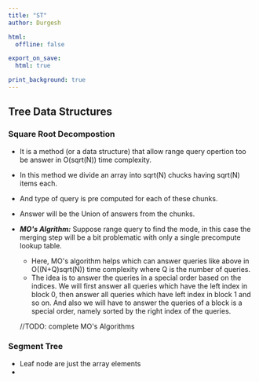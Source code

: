 ```yaml
---
title: "ST"
author: Durgesh

html:
  offline: false

export_on_save:
  html: true

print_background: true
---
```



## Tree Data Structures 
### Square Root Decompostion

* It is a method (or a data structure) that allow range query opertion too be answer in O(sqrt(N)) time complexity.
* In this method we divide an array into sqrt(N) chucks having sqrt(N) items each. 
* And type of query is pre computed for each of these chunks.
* Answer will be the Union of answers from the chunks.
* ***MO's Algrithm:*** Suppose range query to find the mode, in this case the merging step will be a bit problematic with only a single precompute lookup table. 
  * Here, MO's algorithm helps which can answer queries like above in O((N+Q)sqrt(N)) time complexity where Q is the number of queries.
  * The idea is to answer the queries in a special order based on the indices. We will first answer all queries which have the left index in block 0, then answer all queries which have left index in block 1 and so on. And also we will have to answer the queries of a block is a special order, namely sorted by the right index of the queries.

  //TODO: complete MO's Algorithms

### Segment Tree

* Leaf node are just the array elements
* 